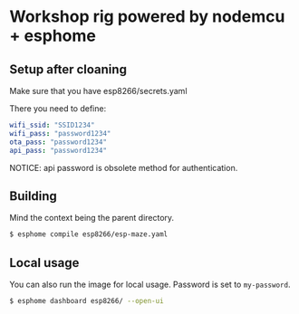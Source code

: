 # Workshop rig powered by nodemcu + esphome

## Setup after cloaning

Make sure that you have esp8266/secrets.yaml

There you need to define:

```yaml
wifi_ssid: "SSID1234"
wifi_pass: "password1234"
ota_pass: "password1234"
api_pass: "password1234"
```

NOTICE: api password is obsolete method for authentication.

## Building

Mind the context being the parent directory.

```sh
$ esphome compile esp8266/esp-maze.yaml
```

## Local usage

You can also run the image for local usage. Password is set to `my-password`.

```sh
$ esphome dashboard esp8266/ --open-ui
```
